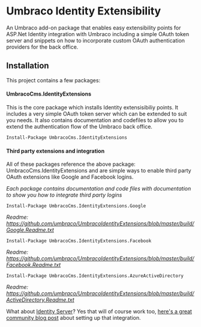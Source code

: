 # Umbraco Identity Extensibility

An Umbraco add-on package that enables easy extensibility points for ASP.Net Identity integration with Umbraco including a simple OAuth token server and snippets on how to incorporate custom OAuth authentication providers for the back office.

## Installation

This project contains a few packages:

#### UmbracoCms.IdentityExtensions

This is the core package which installs Identity extensisibiliy points. It includes a very simple OAuth token server which can be extended to suit you needs. It also contains documentation and codefiles to allow you to extend the authentication flow of the Umbraco back office.

    Install-Package UmbracoCms.IdentityExtensions

#### Third party extensions and integration

All of these packages reference the above package: UmbracoCms.IdentityExtensions and are simple ways to enable third party OAuth  extensions like Google and Facebook logins. 

_Each package contains documentation and code files with documentation to show you how to integrate third party logins_

    Install-Package UmbracoCms.IdentityExtensions.Google

_Readme: https://github.com/umbraco/UmbracoIdentityExtensions/blob/master/build/Google.Readme.txt_

    Install-Package UmbracoCms.IdentityExtensions.Facebook
    
_Readme: https://github.com/umbraco/UmbracoIdentityExtensions/blob/master/build/Facebook.Readme.txt_     

    Install-Package UmbracoCms.IdentityExtensions.AzureActiveDirectory
    
_Readme: https://github.com/umbraco/UmbracoIdentityExtensions/blob/master/build/ActiveDirectory.Readme.txt_
  
What about [Identity Server](https://github.com/IdentityServer)? Yes that will of course work too, [here's a great community blog post](https://yuriburger.net/2017/04/26/login-to-umbraco-backoffice-using-identityserver4/) about setting up that integration. 
